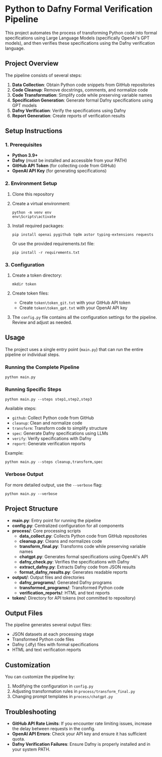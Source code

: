 # Python to Dafny Formal Verification Pipeline

This project automates the process of transforming Python code into formal specifications using Large Language Models (specifically OpenAI's GPT models), and then verifies these specifications using the Dafny verification language.

## Project Overview

The pipeline consists of several steps:
1. **Data Collection**: Obtain Python code snippets from GitHub repositories
2. **Code Cleanup**: Remove docstrings, comments, and normalize code
3. **Code Transformation**: Simplify code while preserving variable names
4. **Specification Generation**: Generate formal Dafny specifications using GPT models
5. **Dafny Verification**: Verify the specifications using Dafny
6. **Report Generation**: Create reports of verification results

## Setup Instructions

### 1. Prerequisites

- **Python 3.9+** 
- **Dafny** (must be installed and accessible from your PATH)
- **GitHub API Token** (for collecting code from GitHub)
- **OpenAI API Key** (for generating specifications)

### 2. Environment Setup

1. Clone this repository
2. Create a virtual environment:
   ```
   python -m venv env
   env\Scripts\activate
   ```
3. Install required packages:
   ```
   pip install openai pygithub tqdm astor typing-extensions requests
   ```
   
   Or use the provided requirements.txt file:
   ```
   pip install -r requirements.txt
   ```

### 3. Configuration

1. Create a token directory:
   ```
   mkdir token
   ```

2. Create token files:
   - Create `token\token_git.txt` with your GitHub API token
   - Create `token\token_gpt.txt` with your OpenAI API key

3. The `config.py` file contains all the configuration settings for the pipeline. Review and adjust as needed.

## Usage

The project uses a single entry point (`main.py`) that can run the entire pipeline or individual steps.

### Running the Complete Pipeline

```
python main.py
```

### Running Specific Steps

```
python main.py --steps step1,step2,step3
```

Available steps:
- `github`: Collect Python code from GitHub
- `cleanup`: Clean and normalize code
- `transform`: Transform code to simplify structure
- `spec`: Generate Dafny specifications using LLMs
- `verify`: Verify specifications with Dafny
- `report`: Generate verification reports

Example:
```
python main.py --steps cleanup,transform,spec
```

### Verbose Output

For more detailed output, use the `--verbose` flag:
```
python main.py --verbose
```

## Project Structure

- **main.py**: Entry point for running the pipeline
- **config.py**: Centralized configuration for all components
- **process/**: Core processing scripts
  - **data_collect.py**: Collects Python code from GitHub repositories
  - **cleanup.py**: Cleans and normalizes code
  - **transform_final.py**: Transforms code while preserving variable names
  - **chatgpt.py**: Generates formal specifications using OpenAI's API
  - **dafny_check.py**: Verifies the specifications with Dafny
  - **extract_dafny.py**: Extracts Dafny code from JSON results
  - **format_dafny_results.py**: Generates readable reports
- **output/**: Output files and directories
  - **dafny_programs/**: Generated Dafny programs
  - **transformed_programs/**: Transformed Python code
  - **verification_reports/**: HTML and text reports
- **token/**: Directory for API tokens (not committed to repository)

## Output Files

The pipeline generates several output files:
- JSON datasets at each processing stage
- Transformed Python code files
- Dafny (.dfy) files with formal specifications
- HTML and text verification reports

## Customization

You can customize the pipeline by:
1. Modifying the configuration in `config.py`
2. Adjusting transformation rules in `process/transform_final.py`
3. Changing prompt templates in `process/chatgpt.py`

## Troubleshooting

- **GitHub API Rate Limits**: If you encounter rate limiting issues, increase the delay between requests in the config.
- **OpenAI API Errors**: Check your API key and ensure it has sufficient quota.
- **Dafny Verification Failures**: Ensure Dafny is properly installed and in your system PATH.